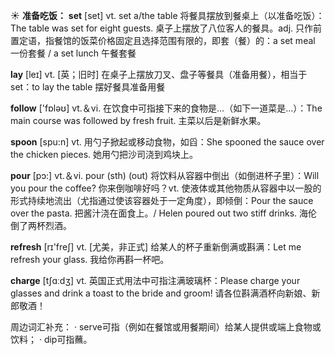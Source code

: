 ☀ <span class="category">**准备吃饭：**</span>
<span class="vocabulary">**set**</span> [set] 
<span class="definition">vt. set a/the table 将餐具摆放到餐桌上（以准备吃饭）：</span>The table was set for eight guests. 桌子上摆放了八位客人的餐具。<span class="definition">adj. 只作前置定语，指餐馆的饭菜价格固定且选择范围有限的，即套（餐）的：</span>a set meal 一份套餐 / a set lunch 午餐套餐

<span class="vocabulary">**lay**</span> [leɪ] 
<span class="definition">vt. [英；旧时] 在桌子上摆放刀叉、盘子等餐具（准备用餐），相当于set：</span>to lay the table 摆好餐具准备用餐

<span class="vocabulary">**follow**</span> ['fɒləʊ] 
<span class="definition">vt.＆vi. 在饮食中可指接下来的食物是…（如下一道菜是…）：</span>The main course was followed by fresh fruit. 主菜以后是新鲜水果。

<span class="vocabulary">**spoon**</span> [spu:n] 
<span class="definition">vt. 用勺子掀起或移动食物，如舀：</span>She spooned the sauce over the chicken pieces. 她用勺把沙司浇到鸡块上。

<span class="vocabulary">**pour**</span> [pɔ:] 
<span class="definition">vt.＆vi. pour (sth) (out) 将饮料从容器中倒出（如倒进杯子里）：</span>Will you pour the coffee? 你来倒咖啡好吗？<span class="definition">vt. 使液体或其他物质从容器中以一股的形式持续地流出（尤指通过使该容器处于一定角度），即倾倒：</span>Pour the sauce over the pasta. 把酱汁浇在面食上。/ Helen poured out two stiff drinks. 海伦倒了两杯烈酒。

<span class="vocabulary">**refresh**</span> [rɪ'freʃ] 
<span class="definition">vt. [尤美，非正式] 给某人的杯子重新倒满或斟满：</span>Let me refresh your glass. 我给你再斟一杯吧。

<span class="vocabulary">**charge**</span> [tʃɑːdӡ] 
<span class="definition">vt. 英国正式用法中可指注满玻璃杯：</span>Please charge your glasses and drink a toast to the bride and groom! 请各位斟满酒杯向新娘、新郎敬酒！

周边词汇补充：
· serve可指（例如在餐馆或用餐期间）给某人提供或端上食物或饮料；
· dip可指蘸。
